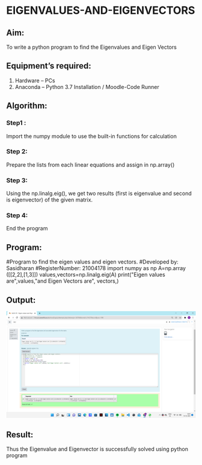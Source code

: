 # EIGENVALUES-AND-EIGENVECTORS
## Aim:
To write a python program to find the Eigenvalues and Eigen Vectors
## Equipment’s required:
1. 	Hardware – PCs
2. 	Anaconda – Python 3.7 Installation / Moodle-Code Runner
## Algorithm:
### Step1 : 
Import the numpy module to use the built-in functions for calculation
### Step 2: 
Prepare the lists from each linear equations and assign in np.array()
### Step 3:
 Using the np.linalg.eig(),  we get two results (first is eigenvalue and second is eigenvector) of the given matrix.
### Step 4: 
End the program
## Program:
#Program to find the eigen values and eigen vectors.
#Developed by: Sasidharan
#RegisterNumber: 21004178
import numpy as np
A=np.array ([[2,2],[1,3]])
values,vectors=np.linalg.eig(A)
print("Eigen values are",values,"and Eigen Vectors are", vectors,)
## Output:
![OUTPUT](Screenshot.png)
## Result:
Thus the Eigenvalue and Eigenvector is successfully solved using python program
